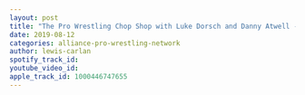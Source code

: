 ```yaml
---
layout: post
title: "The Pro Wrestling Chop Shop with Luke Dorsch and Danny Atwell - Ep. 1"
date: 2019-08-12
categories: alliance-pro-wrestling-network
author: lewis-carlan
spotify_track_id: 
youtube_video_id: 
apple_track_id: 1000446747655
---
```

